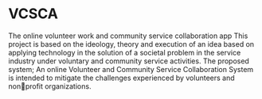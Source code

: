 # VCSCA
The online volunteer work and community service collaboration app
This project is based on the ideology, theory and execution of an idea based on applying 
technology in the solution of a societal problem in the service industry under voluntary and 
community service activities. The proposed system; An online Volunteer and Community Service 
Collaboration System is intended to mitigate the challenges experienced by volunteers and nonprofit organizations.

